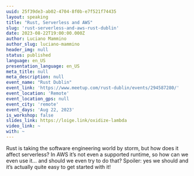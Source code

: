 ```yaml
---
uuid: 25f39de3-ab02-4704-8f0b-e7f521f74435
layout: speaking
title: "Rust, Serverless and AWS"
slug: 'rust-serverless-and-aws-rust-dublin'
date: 2023-08-22T19:00:00.000Z
author: Luciano Mammino
author_slug: luciano-mammino
header_img: null
status: published
language: en_US
presentation_language: en_US
meta_title: null
meta_description: null
event_name: "Rust Dublin"
event_link: 'https://www.meetup.com/rust-dublin/events/294587280/'
event_location: 'Remote'
event_location_gps: null
event_city: 'remote'
event_days: 'Aug 22, 2023'
is_workshop: false
slides_link: https://loige.link/oxidize-lambda
video_link: ~
with: ~
---
```


Rust is taking the software engineering world by storm, but how does it affect serverless? In AWS it’s not even a supported runtime, so how can we even use it… and should we even try to do that? Spoiler: yes we should and it’s actually quite easy to get started with it!